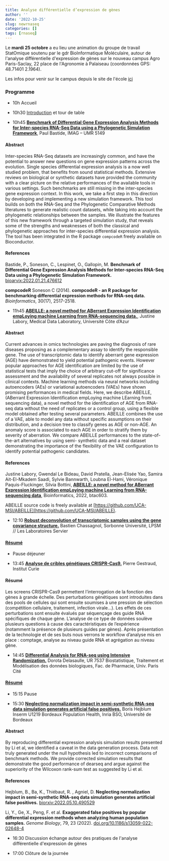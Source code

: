 ```yaml
---
title: Analyse différentielle d’expression de gènes
author: ''
date: '2022-10-25'
slug: newrnaseq
categories: []
tags: [rnaseq]
---
```


Le **mardi 25 octobre** a eu lieu une animation du groupe de travail StatOmique soutenu par le gdr BioInformatique Moléculaire, autour de l'analyse différentielle d'expression de gènes sur le nouveau campus Agro Paris-Saclay, 22 place de l'Agronomie à Palaiseau (coordonnées GPS: 48.71401 2.1964).

Les infos pour venir sur le campus depuis le site de l'école [ici](https://www.agroparistech.fr/venir-lecole)

### Programme

- 10h Accueil

- 10h30 [Introduction](../../../../media/statomique25102022.pdf) et tour de table

- 10h45 [**Benchmark of Differential Gene Expression Analysis Methods for Inter-species RNA-Seq Data using a Phylogenetic Simulation Framework**](../../../../media/StatOmique2022-PBastide.pdf), Paul Bastide, IMAG – UMR 5149

#### Abstract 

Inter-species RNA-Seq datasets are increasingly common, and have the potential to answer new questions on gene expression patterns across the evolution. Single species differential expression analysis is a now well studied problem, that benefits from sound statistical methods. Extensive reviews on biological or synthetic datasets have provided the community with a clear picture on the relative performances of the available tools in various settings. Such benchmarks are still missing in the inter-species gene expression context. In this work, we take a first step in this direction by developing and implementing a new simulation framework. This tool builds on both the RNA-Seq and the Phylogenetic Comparative Methods literatures to generate realistic count datasets, while taking into account the phylogenetic relationships between the samples. We illustrate the features of this new framework through a targeted simulation study, that reveals some of the strengths and weaknesses of both the classical and phylogenetic approaches for inter-species differential expression analysis. The tool has been integrated in the R package `compcodeR` freely available on Bioconductor.

#### References

Bastide, P., Soneson, C., Lespinet, O., Gallopin, M. **Benchmark of Differential Gene Expression Analysis Methods for Inter-species RNA-Seq Data using a Phylogenetic Simulation Framework.** [bioarvix:2022.01.21.476612](https://www.biorxiv.org/content/10.1101/2022.01.21.476612v1)

**compcodeR** 
Soneson C (2014). **compcodeR - an R package for benchmarking differential expression methods for RNA-seq data.** _Bioinformatics_, 30(17), 2517-2518.


- 11h45 [**ABEILLE: a novel method for ABerrant Expression Identification empLoying machine Learning from RNA-sequencing data.**](../../../../media/StatOmique2022-presJLabory.pdf), Justine Labory, Medical Data Laboratory, Université Côte d’Azur

#### Abstract 

Current advances in omics technologies are paving the diagnosis of rare diseases proposing
as a complementary assay to identify the responsible gene. The use of transcriptomic data to
identify aberrant gene expression (AGE) have demonstrated to yield potential pathogenic
events. However popular approaches for AGE identification are limited by the use of
statistical tests that imply the choice of arbitrary cut-off for significance assessment and the
availability of several replicates not always possible in clinical contexts. Machine learning
methods via neural networks including autoencoders (AEs) or variational autoencoders
(VAEs) have shown promising performances in medical fields.
Here, we describe ABEILLE, (ABerrant Expression Identification empLoying machine
LEarning from sequencing data), a novel method for the identification of AGE from RNA-seq
data without the need of replicates or a control group, using a flexible model obtained after
testing several parameters. ABEILLE combines the use of a VAE, able to model any data
without specific assumptions on their distribution, and a decision tree to classify genes as
AGE or non-AGE. An anomaly score is associated to each AGE in order to stratify them by
severity of aberration.
We compare ABEILLE performances to the state-of-the-art alternatives by using semi-
synthetic data and a real dataset demonstrating the importance of the flexibility of the VAE
configuration to identify potential pathogenic candidates.

#### References

Justine Labory, Gwendal Le Bideau, David Pratella, Jean-Elisée Yao, Samira Ait-El-Mkadem Saadi,
Sylvie Bannwarth, Loubna El-Hami, Véronique Paquis-Fluckinger, Silvia Bottini, [**ABEILLE: a novel
method for ABerrant Expression Identification empLoying machine Learning from RNA-sequencing
data**](https://doi.org/10.1093/bioinformatics/btac603), Bioinformatics, 2022, btac603.

ABEILLE source code is freely available at [https://github.com/UCA-MSI/ABEILLE](https://github.com/UCA-MSI/ABEILLE).

- 12:10 [**Robust deconvolution of transcriptomic samples using the gene covariance structure.**](../../../../media/StatOmique2022-presBChassagnol.pdf) Bastien Chassagnol, Sorbonne Université, LPSM // Les Laboratoires Servier 

#### [Résumé](../../../../media/StatOmique2022-BChassagnol.pdf)

- Pause déjeuner

- 13:45 [**Analyse de cribles génétiques CRISPR-Cas9.**](../../../../media/StatOmique2022-PGestraud.pdf) Pierre Gestraud, Institut Curie

#### Résumé

Les screens CRISPR-Cas9 permettent l’interrogation de la fonction des gènes à grande échelle. Des perturbations génétiques sont introduites dans des pools de cellules qui sont ensuite soumises à une pression de sélection (compétition cellulaire, traitement, infection virale...). Les effets de ces perturbations sont ensuite évalués par séquençage des guide RNA spécifiques de chaque gène. L’analyse de ce type de données soulève plusieurs questions à cause des caractéristiques de l’expérience (notamment la présence de plusieurs guides par gènes). Après présentation de la technologie et de ses buts nous verrons le workflow d’analyse mis en place : comptage, analyse au niveau guide RNA et agrégation au niveau gène.

- 14:45 [**Differential Analysis for RNA-seq using Intensive Randomization.**](../../../../media/StatOmique2022-presDDesaulle.pdf) Dorota Delasaulle, UR 7537 Biostatistique, Traitement et Modélisation des données biologiques, Fac. de Pharmacie, Univ. Paris Cité

#### [Résumé](../../../../media/StatOmique2022-DDesaulle.pdf)

- 15:15 Pause

- 15:30 [**Neglecting normalization impact in semi-synthetic RNA-seq data simulation generates artificial false positives.**](../../../../media/StatOmique2022-BHejblum.pdf) Boris Hejblum Inserm U1219 Bordeaux Population Health, Inria BSO, Université de Bordeaux

#### Abstract

By reproducing differential expression analysis simulation results presented by Li et al, we identified a caveat in the data generation process. Data not truly generated under the null hypothesis led to incorrect comparisons of benchmark methods. We provide corrected simulation results that demonstrate the good performance of dearseq and argue against the superiority of the Wilcoxon rank-sum test as suggested by Li et al. 

#### References

Hejblum, B., Ba, K., Thiébaut, R. , Agniel, D. **Neglecting normalization impact in semi-synthetic RNA-seq data simulation generates artificial false positives.** [biorxiv:2022.05.10.490529](https://www.biorxiv.org/content/10.1101/2022.05.10.490529v1.full.pdf)  

Li, Y., Ge, X., Peng, F. et al. **Exaggerated false positives by popular differential expression methods when analyzing human population samples.** _Genome Biology_, 79, 23 (2022). [doi.org/10.1186/s13059-022-02648-4](https://doi.org/10.1186/s13059-022-02648-4)


- 16:30 Discussion échange autour des pratiques de l'analyse différentielle d'expression de gènes

- 17:00 Clôture de la journée





